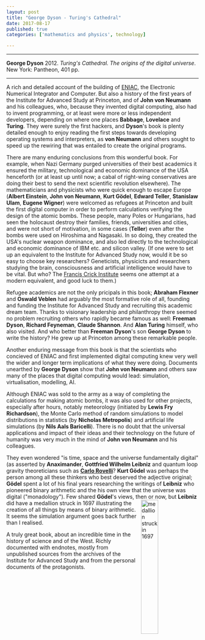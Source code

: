 ```yaml
---
layout: post
title: "George Dyson - Turing's Cathedral"
date: 2017-08-17
published: true
categories: ['mathematics and physics', technology]

---
```



***
<b>George Dyson</b> 2012. _Turing's Cathedral.  The origins of the digital universe_. New York: Pantheon, 401 pp.

***

<img align="right" src="http://images.penguinrandomhouse.com/cover/9781400075997" alt="">  A rich and detailed account of the building of [ENIAC](http://ethw.org/ENIAC), the Electronic Numerical Integrator and Computer.  But also a history of the first years of the Institute for Advanced Study at Princeton, and of **John von Neumann** and his colleagues, who, because they invented digital computing, also had to invent programming, or at least were more or less independent developers, depending on where one places **Babbage**, **Lovelace** and **Turing**.  They were surely the first hackers, and **Dyson**'s book is plenty detailed enough to enjoy reading the first steps towards developing operating systems and interpreters, as **von Neumann** and others sought to speed up the rewiring that was entailed to create the original programs.   

There are many enduring conclusions from this wonderful book.  For example, when Nazi Germany purged universities of their best academics it ensured the military, technological and economic dominance of the USA henceforth (or at least up until now; a cabal of right-wing conservatives are doing their best to send the next scientific revolution elsewhere).  The mathematicians and physicists who were quick enough to escape Europe (**Albert Einstein**, **John von Neumann**, **Kurt Gödel**, **Edward Teller**, **Stanislaw Ulam**, **Eugene Wigner**) were welcomed as refugees at Princeton and built the first digital computer in order to perform calculations verifying the design of the atomic bombs. These people, many Poles or Hungarians, had seen the holocaust destroy their families, friends, universities and cities, and were not short of motivation, in some cases (**Teller**) even after the bombs were used on Hiroshima and Nagasaki. In so doing, they created the USA's nuclear weapon dominance, and also led directly to the technological and economic dominance of IBM etc. and silicon valley. (If one were to set up an equivalent to the Institute for Advanced Study now, would it be so easy to choose key researchers?  Geneticists, physicicts and researchers studying the brain, consciousness and artificial intelligence would have to be vital.  But who?  The [Francis Crick Institute](https://www.crick.ac.uk/) seems one attempt at a modern equivalent, and good luck to them.)
    
Refugee academics are not the only pricipals in this book; **Abraham Flexner** and **Oswald Veblen** had arguably the most formative role of all, founding and funding the Institute for Advanced Study and recruiting this academic dream team.  Thanks to visionary leadership and philanthropy there seemed no problem recruiting others who rapidly became famous as well: **Freeman Dyson**, **Richard Feyneman**, **Claude Shannon**.  And **Alan Turing** himself, who also visited.  And who better than **Freeman Dyson**'s son **George Dyson** to write the history? He grew up at Princeton among these remarkable people.  

Another enduring message from this book is that the scientists who concieved of ENIAC and first implemented digital computing knew very well the wider and longer term implications of what they were doing.  Documents unearthed by  **George Dyson** show that  **John von Neumann** and others saw many of the places that digital computing would lead: simulation, virtualisation, modelling, AI.

Although ENIAC was sold to the army as a way of completing the calculations for making atomic bombs, it was also used for other projects, especially after hours, notably meteorology (initiated by **Lewis Fry Richardson**), the Monte Carlo method of random simulations to model distributions in statistics (by **Nicholas Metropolis**) and artificial life simulations (by **Nils Aals Baricelli**). There is no doubt that the universal applications and impact of their ideas and their technology on the future of humanity  was very much in the mind of  **John von Neumann** and his colleagues.

They even wondered "is time, space and the universe fundamentally digital"  (as asserted by **Anaximander**, **Gottfried Wilhelm Leibniz** and quantum loop gravity theoreticians such as [**Carlo Rovelli**](http://timeteam.github.io/mathematics%20and%20physics/2017/07/03/reality-is-not-what-it-seems.html)? **Kurt Gödel** was perhaps the person among all these thinkers who best deserved the adjective original;  **Gödel** spent a lot of his final years researching the writings of **Leibniz** who pioneered binary arithmetic and the his own view that the universe was digital ("monadology").  Few shared **Gödel**'s views, then or now, but **Leibniz** <img align="right" src="http://jams.ucpress.edu/content/ucpjams/68/1/151/F1.large.jpg?width=800&height=600&carousel=1" style="width: 30%; height: 30%" alt="medallion struck in 1697">  did have a medallion struck in 1697 illustrating the creation of all things by means of binary arithmetic.  It seems the simulation argument goes back further than I realised. 

A truly great book, about an incredible time in the history of science and of the West.  Richly documented with endnotes, mostly from unpublished sources from the archives of the Institute for Advanced Study and from the personal documents of the protagonists. 


    


